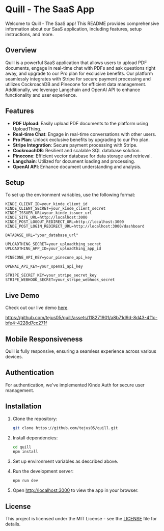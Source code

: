 # Quill - The SaaS App 

Welcome to Quill - The SaaS app! This README provides comprehensive information about our SaaS application, including features, setup instructions, and more.

## Overview

Quill is a powerful SaaS application that allows users to upload PDF documents, engage in real-time chat with PDFs and ask questions right away, and upgrade to our Pro plan for exclusive benefits. Our platform seamlessly integrates with Stripe for secure payment processing and utilizes CockroachDB and Pinecone for efficient data management. Additionally, we leverage Langchain and OpenAI API to enhance functionality and user experience.

## Features

- **PDF Upload**: Easily upload PDF documents to the platform using UploadThing.
- **Real-time Chat**: Engage in real-time conversations with other users.
- **Pro Plan**: Unlock exclusive benefits by upgrading to our Pro plan.
- **Stripe Integration**: Secure payment processing with Stripe.
- **CockroachDB**: Resilient and scalable SQL database solution.
- **Pinecone**: Efficient vector database for data storage and retrieval.
- **Langchain**: Utilized for document loading and processing.
- **OpenAI API**: Enhance document understanding and analysis.

## Setup

To set up the environment variables, use the following format:

```plaintext
KINDE_CLIENT_ID=your_kinde_client_id
KINDE_CLIENT_SECRET=your_kinde_client_secret
KINDE_ISSUER_URL=your_kinde_issuer_url
KINDE_SITE_URL=http://localhost:3000
KINDE_POST_LOGOUT_REDIRECT_URL=http://localhost:3000
KINDE_POST_LOGIN_REDIRECT_URL=http://localhost:3000/dashboard

DATABASE_URL="your_database_url"

UPLOADTHING_SECRET=your_uploadthing_secret
UPLOADTHING_APP_ID=your_uploadthing_app_id

PINECONE_API_KEY=your_pinecone_api_key

OPENAI_API_KEY=your_openai_api_key

STRIPE_SECRET_KEY=your_stripe_secret_key
STRIPE_WEBHOOK_SECRET=your_stripe_webhook_secret
```

## Live Demo

Check out our live demo [here](https://quill-six-mocha.vercel.app/). 



https://github.com/tejus05/quill/assets/118271901/a8b71d9d-8d43-4f1c-bfe4-4228d7cc271f



## Mobile Responsiveness

Quill is fully responsive, ensuring a seamless experience across various devices.

## Authentication

For authentication, we've implemented Kinde Auth for secure user management.

## Installation

1. Clone the repository:

    ```bash
    git clone https://github.com/tejus05/quill.git
    ```

2. Install dependencies:

    ```bash
    cd quill
    npm install
    ```

3. Set up environment variables as described above.

4. Run the development server:

    ```bash
    npm run dev
    ```

5. Open [http://localhost:3000](http://localhost:3000) to view the app in your browser.

## License

This project is licensed under the MIT License - see the [LICENSE](https://choosealicense.com/licenses/mit) file for details.
